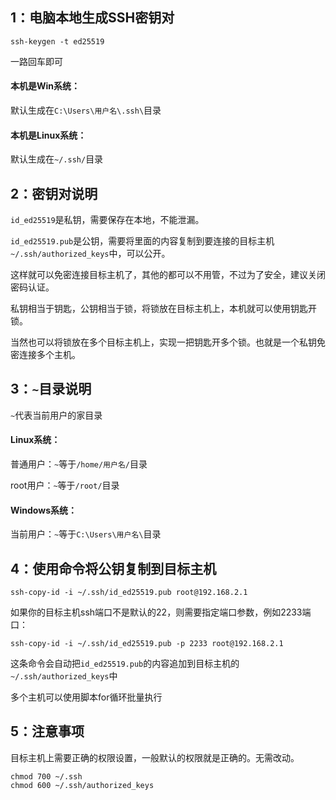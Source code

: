 ## 1：电脑本地生成SSH密钥对
```
ssh-keygen -t ed25519
```
一路回车即可

#### 本机是Win系统：

默认生成在`C:\Users\用户名\.ssh\`目录


#### 本机是Linux系统：

默认生成在`~/.ssh/`目录

## 2：密钥对说明

`id_ed25519`是私钥，需要保存在本地，不能泄漏。

`id_ed25519.pub`是公钥，需要将里面的内容复制到要连接的目标主机`~/.ssh/authorized_keys`中，可以公开。

这样就可以免密连接目标主机了，其他的都可以不用管，不过为了安全，建议关闭密码认证。

私钥相当于钥匙，公钥相当于锁，将锁放在目标主机上，本机就可以使用钥匙开锁。

当然也可以将锁放在多个目标主机上，实现一把钥匙开多个锁。也就是一个私钥免密连接多个主机。

## 3：`~`目录说明

`~`代表当前用户的家目录

#### Linux系统：

普通用户：`~`等于`/home/用户名/`目录

root用户：`~`等于`/root/`目录

#### Windows系统：

当前用户：`~`等于`C:\Users\用户名\`目录


## 4：使用命令将公钥复制到目标主机

```
ssh-copy-id -i ~/.ssh/id_ed25519.pub root@192.168.2.1
```
如果你的目标主机ssh端口不是默认的22，则需要指定端口参数，例如2233端口：
```
ssh-copy-id -i ~/.ssh/id_ed25519.pub -p 2233 root@192.168.2.1
```

这条命令会自动把`id_ed25519.pub`的内容追加到目标主机的`~/.ssh/authorized_keys`中

多个主机可以使用脚本for循环批量执行

## 5：注意事项

目标主机上需要正确的权限设置，一般默认的权限就是正确的。无需改动。
```
chmod 700 ~/.ssh
chmod 600 ~/.ssh/authorized_keys
```